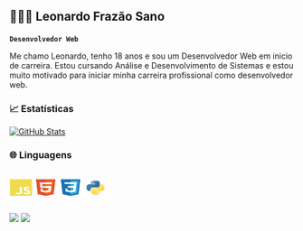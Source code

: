 ## 👨🏽‍💻 Leonardo Frazão Sano 

**`Desenvolvedor Web`**

Me chamo Leonardo, tenho 18 anos e sou um Desenvolvedor Web em inicio de carreira. Estou cursando Análise e Desenvolvimento de Sistemas e estou muito motivado para iniciar minha carreira profissional como desenvolvedor web.
### 📈 Estatísticas


[![GitHub Stats](https://github-readme-stats.vercel.app/api?username=leonardofsano&theme=react&show_icons=true&locale=pt-br)](https://github.com/leonardofsano)

### 🌐 Linguagens
<div style="display: inline_block"><br>
  <img align="center" alt="Js" height="30" width="40" src="https://raw.githubusercontent.com/devicons/devicon/master/icons/javascript/javascript-plain.svg">
  <img align="center" alt="HTML" height="30" width="40" src="https://raw.githubusercontent.com/devicons/devicon/master/icons/html5/html5-original.svg">
  <img align="center" alt="CSS" height="30" width="40" src="https://raw.githubusercontent.com/devicons/devicon/master/icons/css3/css3-original.svg">
  <img align="center" alt="Python" height="30" width="40" src="https://raw.githubusercontent.com/devicons/devicon/master/icons/python/python-original.svg">
</div>


 ##
<div> 

  <a href = "mailto:leosano2006@gmail.com"><img src="https://img.shields.io/badge/-Gmail-%23333?style=for-the-badge&logo=gmail&logoColor=white" target="_blank"></a>
  <a href="https://www.linkedin.com/in/leonardo-fraz%C3%A3o-sano-5870262aa/" target="_blank"><img src="https://img.shields.io/badge/-LinkedIn-%230077B5?style=for-the-badge&logo=linkedin&logoColor=white" target="_blank"></a> 
  
</div>


